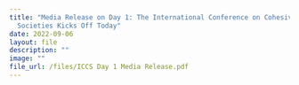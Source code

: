 ```yaml
---
title: "Media Release on Day 1: The International Conference on Cohesive
  Societies Kicks Off Today"
date: 2022-09-06
layout: file
description: ""
image: ""
file_url: /files/ICCS Day 1 Media Release.pdf
---
```


